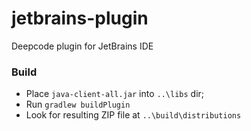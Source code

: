 # jetbrains-plugin
Deepcode plugin for JetBrains IDE

### Build

- Place `java-client-all.jar` into `..\libs` dir;
- Run `gradlew buildPlugin`
- Look for resulting ZIP file at `..\build\distributions`